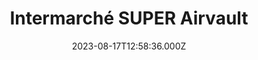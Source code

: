 ---
date: 2023-08-17T12:58:36.000Z
title: Intermarché SUPER Airvault
latitude: 46.82625820321227
longitude: -0.1271943835874708
url: https://www.intermarche.com
category: checkin
---